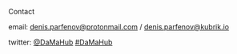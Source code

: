 Contact

email: denis.parfenov@protonmail.com / denis.parfenov@kubrik.io

twitter: [@DaMaHub](https://twitter.com/DaMaHub) [#DaMaHub](https://twitter.com/hashtag/DaMaHub?src=hash)
